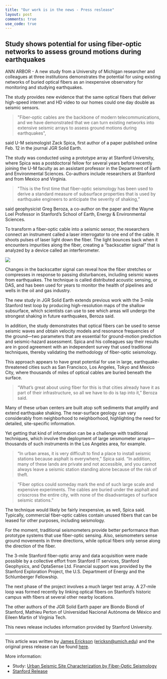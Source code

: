 ```yaml
---
title: "Our work is in the news - Press reslease"
layout: post
comments: true
use_code: true
---
```


## Study shows potential for using fiber-optic networks to assess ground motions during earthquakes


ANN ARBOR - A new study from a University of Michigan researcher and colleagues at three institutions demonstrates the potential for using existing networks of buried optical fibers as an inexpensive observatory for monitoring and studying earthquakes.

The study provides new evidence that the same optical fibers that deliver high-speed internet and HD video to our homes could one day double as seismic sensors.

> "Fiber-optic cables are the backbone of modern telecommunications, and we have demonstrated that we can turn existing networks into extensive seismic arrays to assess ground motions during earthquakes",

said U-M seismologist Zack Spica, first author of a paper published online Feb. 12 in the journal JGR Solid Earth.

The study was conducted using a prototype array at Stanford University, where Spica was a postdoctoral fellow for several years before recently joining the U-M faculty as an assistant professor in the Department of Earth and Environmental Sciences. Co-authors include researchers at Stanford and from Mexico and Virginia.

> "This is the first time that fiber-optic seismology has been used to derive a standard measure of subsurface properties that is used by earthquake engineers to anticipate the severity of shaking,” 

said geophysicist Greg Beroza, a co-author on the paper and the Wayne Loel Professor in Stanford’s School of Earth, Energy & Environmental Sciences.

To transform a fiber-optic cable into a seismic sensor, the researchers connect an instrument called a laser interrogator to one end of the cable. It shoots pulses of laser light down the fiber. The light bounces back when it encounters impurities along the fiber, creating a “backscatter signal” that is analyzed by a device called an interferometer.

<div class="row content-row">
<div class="col-12 col-sm-4 image-wrapper">
<img src="{{ site.baseurl }}/images/Adisp_xcoher_picks_srcCh55.pdf">
</div>
<div class="col-12 col-sm-8">

Changes in the backscatter signal can reveal how the fiber stretches or compresses in response to passing disturbances, including seismic waves from earthquakes. The technique is called distributed acoustic sensing, or DAS, and has been used for years to monitor the health of pipelines and wells in the oil and gas industry.

The new study in JGR Solid Earth extends previous work with the 3-mile Stanford test loop by producing high-resolution maps of the shallow subsurface, which scientists can use to see which areas will undergo the strongest shaking in future earthquakes, Beroza said.

In addition, the study demonstrates that optical fibers can be used to sense seismic waves and obtain velocity models and resonance frequencies of the ground—two parameters that are essential for ground-motion prediction and seismic-hazard assessment. Spica and his colleagues say their results are in good agreement with an independent survey that used traditional techniques, thereby validating the methodology of fiber-optic seismology.

This approach appears to have great potential for use in large, earthquake-threatened cities such as San Francisco, Los Angeles, Tokyo and Mexico City, where thousands of miles of optical cables are buried beneath the surface.

> “What’s great about using fiber for this is that cities already have it as part of their infrastructure, so all we have to do is tap into it,” Beroza said.

Many of these urban centers are built atop soft sediments that amplify and extend earthquake shaking. The near-surface geology can vary considerably from neighborhood to neighborhood, highlighting the need for detailed, site-specific information.

Yet getting that kind of information can be a challenge with traditional techniques, which involve the deployment of large seismometer arrays—thousands of such instruments in the Los Angeles area, for example.

> “In urban areas, it is very difficult to find a place to install seismic stations because asphalt is everywhere,” Spica said. “In addition, many of these lands are private and not accessible, and you cannot always leave a seismic station standing alone because of the risk of theft.

> “Fiber optics could someday mark the end of such large scale and expensive experiments. The cables are buried under the asphalt and crisscross the entire city, with none of the disadvantages of surface seismic stations.”

The technique would likely be fairly inexpensive, as well, Spica said. Typically, commercial fiber-optic cables contain unused fibers that can be leased for other purposes, including seismology.

For the moment, traditional seismometers provide better performance than prototype systems that use fiber-optic sensing. Also, seismometers sense ground movements in three directions, while optical fibers only sense along the direction of the fiber.

The 3-mile Stanford fiber-optic array and data acquisition were made possible by a collective effort from Stanford IT services, Stanford Geophysics, and OptaSense Ltd. Financial support was provided by the Stanford Exploration Project, the U.S. Department of Energy and the Schlumberger Fellowship.

The next phase of the project involves a much larger test array. A 27-mile loop was formed recently by linking optical fibers on Stanford’s historic campus with fibers at several other nearby locations.

The other authors of the JGR Solid Earth paper are Biondo Biondi of Stanford, Mathieu Perton of Universidad Nacional Autónoma de México and Eileen Martin of Virginia Tech.

This news release includes information provided by Stanford University.


-----
This article was written by [James Erickson](https://news.umich.edu/author/jim-erickson/) (ericksn@umich.edu) and the original press release can be found [here](https://news.umich.edu/study-shows-potential-for-using-fiber-optic-networks-to-assess-ground-motions-during-earthquakes/).  

More information:

- Study: [Urban Seismic Site Characterization by Fiber-Optic Seismology](https://agupubs.onlinelibrary.wiley.com/doi/10.1029/2019JB018656)
- [Stanford Release](https://earth.stanford.edu/news/harnessing-fiber-optic-networks-map-earthquake-trouble-spots#gs.2io31n)






